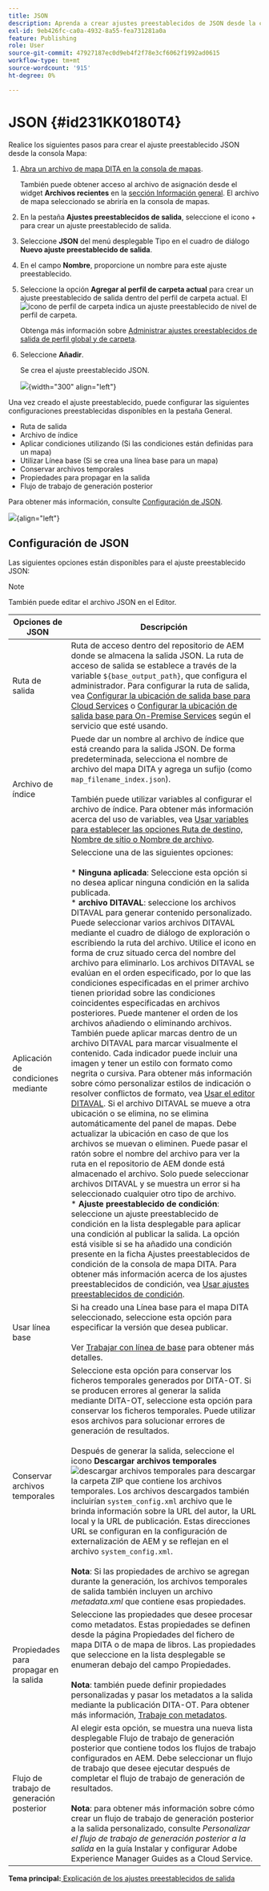 ```yaml
---
title: JSON
description: Aprenda a crear ajustes preestablecidos de JSON desde la consola de mapas. Configure el ajuste preestablecido de salida JSON en Experience Manager Guides.
exl-id: 9eb426fc-ca0a-4932-8a55-fea731281a0a
feature: Publishing
role: User
source-git-commit: 47927187ec0d9eb4f2f78e3cf6062f1992ad0615
workflow-type: tm+mt
source-wordcount: '915'
ht-degree: 0%

---
```


# JSON {#id231KK0180T4}

Realice los siguientes pasos para crear el ajuste preestablecido JSON desde la consola Mapa:

1. [Abra un archivo de mapa DITA en la consola de mapas](./open-files-map-console.md).

   También puede obtener acceso al archivo de asignación desde el widget **Archivos recientes** en la [sección Información general](./intro-home-page.md#overview). El archivo de mapa seleccionado se abriría en la consola de mapas.
1. En la pestaña **Ajustes preestablecidos de salida**, seleccione el icono + para crear un ajuste preestablecido de salida.
1. Seleccione **JSON** del menú desplegable Tipo en el cuadro de diálogo **Nuevo ajuste preestablecido de salida**.
1. En el campo **Nombre**, proporcione un nombre para este ajuste preestablecido.
1. Seleccione la opción **Agregar al perfil de carpeta actual** para crear un ajuste preestablecido de salida dentro del perfil de carpeta actual. El ![icono de perfil de carpeta](images/global-preset-icon.svg) indica un ajuste preestablecido de nivel de perfil de carpeta.

   Obtenga más información sobre [Administrar ajustes preestablecidos de salida de perfil global y de carpeta](./web-editor-manage-output-presets.md).

1. Seleccione **Añadir**.

   Se crea el ajuste preestablecido JSON.

   ![](images/json-preset-dialog-new.png){width="300" align="left"}

Una vez creado el ajuste preestablecido, puede configurar las siguientes configuraciones preestablecidas disponibles en la pestaña General.

- Ruta de salida
- Archivo de índice
- Aplicar condiciones utilizando \(Si las condiciones están definidas para un mapa\)
- Utilizar Línea base \(Si se crea una línea base para un mapa\)
- Conservar archivos temporales
- Propiedades para propagar en la salida
- Flujo de trabajo de generación posterior

Para obtener más información, consulte [Configuración de JSON](#json-configuration).

![](images/json-preset-config-new.png){align="left"}

## Configuración de JSON

Las siguientes opciones están disponibles para el ajuste preestablecido JSON:

>[!NOTE]
>
> También puede editar el archivo JSON en el Editor.

| Opciones de JSON | Descripción |
| --- | --- |
| Ruta de salida | Ruta de acceso dentro del repositorio de AEM donde se almacena la salida JSON. La ruta de acceso de salida se establece a través de la variable `${base_output_path}`, que configura el administrador. Para configurar la ruta de salida, vea [Configurar la ubicación de salida base para Cloud Services](../native-pdf/configure-base-location-cs.md) o [Configurar la ubicación de salida base para On-Premise Services](../native-pdf/configure-base-output-location.md) según el servicio que esté usando. |
| Archivo de índice | Puede dar un nombre al archivo de índice que está creando para la salida JSON. De forma predeterminada, selecciona el nombre de archivo del mapa DITA y agrega un sufijo (como `map_filename_index.json`).<br><br>También puede utilizar variables al configurar el archivo de índice. Para obtener más información acerca del uso de variables, vea [Usar variables para establecer las opciones Ruta de destino, Nombre de sitio o Nombre de archivo](generate-output-use-variables.md#id18BUG70K05Z). |
| Aplicación de condiciones mediante | Seleccione una de las siguientes opciones:<br><br>* **Ninguna aplicada**: Seleccione esta opción si no desea aplicar ninguna condición en la salida publicada.<br>* **archivo DITAVAL**: seleccione los archivos DITAVAL para generar contenido personalizado. Puede seleccionar varios archivos DITAVAL mediante el cuadro de diálogo de exploración o escribiendo la ruta del archivo. Utilice el icono en forma de cruz situado cerca del nombre del archivo para eliminarlo. Los archivos DITAVAL se evalúan en el orden especificado, por lo que las condiciones especificadas en el primer archivo tienen prioridad sobre las condiciones coincidentes especificadas en archivos posteriores. Puede mantener el orden de los archivos añadiendo o eliminando archivos.<br>También puede aplicar marcas dentro de un archivo DITAVAL para marcar visualmente el contenido. Cada indicador puede incluir una imagen y tener un estilo con formato como negrita o cursiva. Para obtener más información sobre cómo personalizar estilos de indicación o resolver conflictos de formato, vea [Usar el editor DITAVAL](../user-guide/ditaval-editor.md). Si el archivo DITAVAL se mueve a otra ubicación o se elimina, no se elimina automáticamente del panel de mapas. Debe actualizar la ubicación en caso de que los archivos se muevan o eliminen. Puede pasar el ratón sobre el nombre del archivo para ver la ruta en el repositorio de AEM donde está almacenado el archivo. Solo puede seleccionar archivos DITAVAL y se muestra un error si ha seleccionado cualquier otro tipo de archivo.<br>* **Ajuste preestablecido de condición**: seleccione un ajuste preestablecido de condición en la lista desplegable para aplicar una condición al publicar la salida. La opción está visible si se ha añadido una condición presente en la ficha Ajustes preestablecidos de condición de la consola de mapa DITA. Para obtener más información acerca de los ajustes preestablecidos de condición, vea [Usar ajustes preestablecidos de condición](generate-output-use-condition-presets.md#id1825FL004PN). |
| Usar línea base | Si ha creado una Línea base para el mapa DITA seleccionado, seleccione esta opción para especificar la versión que desea publicar.<br><br>Ver [Trabajar con línea de base](generate-output-use-baseline-for-publishing.md#id1825FI0J0PF) para obtener más detalles. |
| Conservar archivos temporales | Seleccione esta opción para conservar los ficheros temporales generados por DITA-OT. Si se producen errores al generar la salida mediante DITA-OT, seleccione esta opción para conservar los ficheros temporales. Puede utilizar esos archivos para solucionar errores de generación de resultados.<br> <br> Después de generar la salida, seleccione el icono **Descargar archivos temporales** ![descargar archivos temporales](images/download-temp-files-icon.svg) para descargar la carpeta ZIP que contiene los archivos temporales. Los archivos descargados también incluirían `system_config.xml` archivo que le brinda información sobre la URL del autor, la URL local y la URL de publicación. Estas direcciones URL se configuran en la configuración de externalización de AEM y se reflejan en el archivo `system_config.xml`. <br><br> **Nota**: Si las propiedades de archivo se agregan durante la generación, los archivos temporales de salida también incluyen un archivo *metadata.xml* que contiene esas propiedades. |
| Propiedades para propagar en la salida | Seleccione las propiedades que desee procesar como metadatos. Estas propiedades se definen desde la página Propiedades del fichero de mapa DITA o de mapa de libros. Las propiedades que seleccione en la lista desplegable se enumeran debajo del campo Propiedades.<br><br>**Nota**: también puede definir propiedades personalizadas y pasar los metadatos a la salida mediante la publicación DITA-OT. Para obtener más información, [Trabaje con metadatos](metadata-dita.md#id21BJ00QD0XA). |
| Flujo de trabajo de generación posterior | Al elegir esta opción, se muestra una nueva lista desplegable Flujo de trabajo de generación posterior que contiene todos los flujos de trabajo configurados en AEM. Debe seleccionar un flujo de trabajo que desee ejecutar después de completar el flujo de trabajo de generación de resultados.<br><br>**Nota**: para obtener más información sobre cómo crear un flujo de trabajo de generación posterior a la salida personalizado, consulte _Personalizar el flujo de trabajo de generación posterior a la salida_ en la guía Instalar y configurar Adobe Experience Manager Guides as a Cloud Service. |

**Tema principal:**&#x200B;[ Explicación de los ajustes preestablecidos de salida](generate-output-understand-presets.md)
